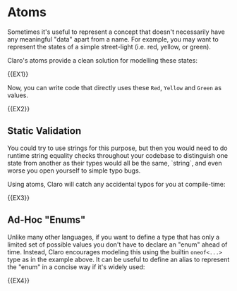 # Atoms

Sometimes it's useful to represent a concept that doesn't necessarily have any meaningful "data" apart from a name. For
example, you may want to represent the states of a simple street-light (i.e. red, yellow, or green). 

Claro's atoms provide a clean solution for modelling these states:

{{EX1}}

Now, you can write code that directly uses these `Red`, `Yellow` and `Green` as values. 

{{EX2}}

## Static Validation

<div class="warning">
You could try to use strings for this purpose, but then you would need to do runtime string equality checks throughout 
your codebase to distinguish one state from another as their types would all be the same, `string`, and even worse you 
open yourself to simple typo bugs.
</div>

Using atoms, Claro will catch any accidental typos for you at compile-time:

{{EX3}}

## Ad-Hoc "Enums"

Unlike many other languages, if you want to define a type that has only a limited set of possible values you don't have
to declare an "enum" ahead of time. Instead, Claro encourages modeling this using the builtin `oneof<...>` type as in
the example above. It can be useful to define an alias to represent the "enum" in a concise way if it's widely used:

{{EX4}}
